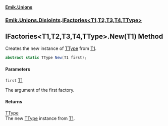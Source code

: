 #### [Emik.Unions](index.md 'index')
### [Emik.Unions.Disjoints](Emik.Unions.Disjoints.md 'Emik.Unions.Disjoints').[IFactories&lt;T1,T2,T3,T4,TType&gt;](IFactories{T1,T2,T3,T4,TType}.md 'Emik.Unions.Disjoints.IFactories<T1,T2,T3,T4,TType>')

## IFactories<T1,T2,T3,T4,TType>.New(T1) Method

Creates the new instance of [TType](IFactories{T1,T2,T3,T4,TType}.md#Emik.Unions.Disjoints.IFactories_T1,T2,T3,T4,TType_.TType 'Emik.Unions.Disjoints.IFactories<T1,T2,T3,T4,TType>.TType') from [T1](IFactories{T1,T2,T3,T4,TType}.md#Emik.Unions.Disjoints.IFactories_T1,T2,T3,T4,TType_.T1 'Emik.Unions.Disjoints.IFactories<T1,T2,T3,T4,TType>.T1').

```csharp
abstract static TType New(T1 first);
```
#### Parameters

<a name='Emik.Unions.Disjoints.IFactories_T1,T2,T3,T4,TType_.New(T1).first'></a>

`first` [T1](IFactories{T1,T2,T3,T4,TType}.md#Emik.Unions.Disjoints.IFactories_T1,T2,T3,T4,TType_.T1 'Emik.Unions.Disjoints.IFactories<T1,T2,T3,T4,TType>.T1')

The argument of the first factory.

#### Returns
[TType](IFactories{T1,T2,T3,T4,TType}.md#Emik.Unions.Disjoints.IFactories_T1,T2,T3,T4,TType_.TType 'Emik.Unions.Disjoints.IFactories<T1,T2,T3,T4,TType>.TType')  
The new [TType](IFactories{T1,T2,T3,T4,TType}.md#Emik.Unions.Disjoints.IFactories_T1,T2,T3,T4,TType_.TType 'Emik.Unions.Disjoints.IFactories<T1,T2,T3,T4,TType>.TType') instance from [T1](IFactories{T1,T2,T3,T4,TType}.md#Emik.Unions.Disjoints.IFactories_T1,T2,T3,T4,TType_.T1 'Emik.Unions.Disjoints.IFactories<T1,T2,T3,T4,TType>.T1').